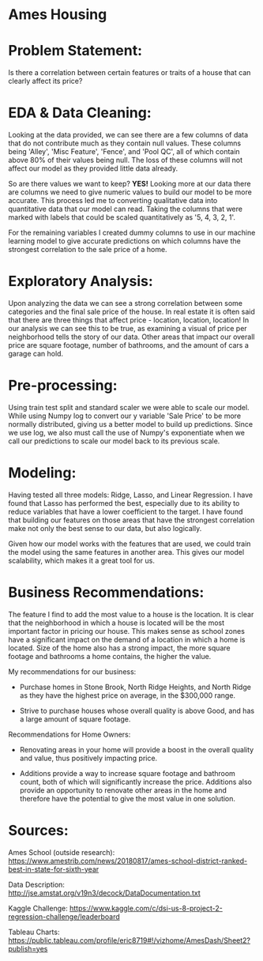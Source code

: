 #  Ames Housing

# Problem Statement:
Is there a correlation between certain features or traits of a house that can clearly affect its price?

# EDA & Data Cleaning:
Looking at the data provided, we can see there are a few columns of data that do not contribute much as they contain null values. These columns being 'Alley', 'Misc Feature', 'Fence', and 'Pool QC', all of which contain above 80% of their values being null. The loss of these columns will not affect our model as they provided little data already.

So are there values we want to keep? **YES!**
Looking more at our data there are columns we need to give numeric values to build our model to be more accurate. This process led me to converting qualitative data into quantitative data that our model can read. Taking the columns that were marked with labels that could be scaled quantitatively as '5, 4, 3, 2, 1'. 

For the remaining variables I created dummy columns to use in our machine learning model to give accurate predictions on which columns have the strongest correlation to the sale price of a home.

# Exploratory Analysis:

Upon analyzing the data we can see a strong correlation between some categories and the final sale price of the house. In real estate it is often said that there are three things that affect price - location, location, location! In our analysis we can see this to be true, as examining a visual of price per neighborhood tells the story of our data. Other areas that impact our overall price are square footage, number of bathrooms, and the amount of cars a garage can hold.

# Pre-processing:

Using train test split and standard scaler we were able to scale  our model. While using Numpy log to convert our y variable 'Sale Price' to be more normally distributed, giving us a better model to build up predictions. Since we use log, we also must call the use of Numpy's exponentiate when we call our predictions to scale our model back to its previous scale.

# Modeling:

Having tested all three models: Ridge, Lasso, and Linear Regression. I have found that Lasso has performed the best, especially due to its ability to reduce variables that have a lower coefficient to the target. I have found that building our features on those areas that have the strongest correlation make not only the best sense to our data, but also logically. 

Given how our model works with the features that are used, we could train the model using the same features in another area. This gives our model scalability, which makes it a great tool for us.

# Business Recommendations:

The feature I find to add the most value to a house is the location. It is clear that the neighborhood in which a house is located will be the most important factor in pricing our house. This makes sense as school zones have a significant impact on the demand of a location in which a home is located. Size of the home also has a strong impact, the more square footage and bathrooms a home contains, the higher the value.

My recommendations for our business:

- Purchase homes in Stone Brook, North Ridge Heights, and North Ridge as they have the highest price on average, in the $300,000 range.

- Strive to purchase houses whose overall quality is above Good, and has a large amount of square footage.

Recommendations for Home Owners:

- Renovating areas in your home will provide a boost in the overall quality and value, thus positively impacting price.

- Additions provide a way to increase square footage and bathroom count, both of which will significantly increase the price. Additions also provide an opportunity to renovate other areas in the home and therefore have the potential to give the most value in one solution.


# Sources:

Ames School (outside research): 
https://www.amestrib.com/news/20180817/ames-school-district-ranked-best-in-state-for-sixth-year

Data Description:
http://jse.amstat.org/v19n3/decock/DataDocumentation.txt

Kaggle Challenge:
https://www.kaggle.com/c/dsi-us-8-project-2-regression-challenge/leaderboard

Tableau Charts:
https://public.tableau.com/profile/eric8719#!/vizhome/AmesDash/Sheet2?publish=yes